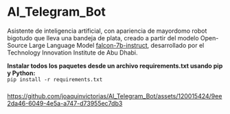 # AI_Telegram_Bot
Asistente de inteligencia artificial, con apariencia de mayordomo robot bigotudo que lleva una bandeja de plata, creado a partir del modelo Open-Source Large Language Model <a href="https://huggingface.co/tiiuae/falcon-7b-instruct" target="_blank">falcon-7b-instruct</a>, desarrollado por el Technology Innovation Institute de Abu Dhabi.

**Instalar todos los paquetes desde un archivo requirements.txt usando pip y Python:**<br>
```pip install -r requirements.txt```

###

https://github.com/joaquinvictorias/AI_Telegram_Bot/assets/120015424/9ee2da46-6049-4e5a-a747-d73955ec7db3

###
